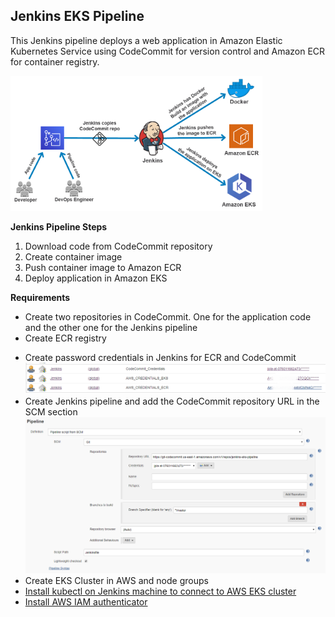 Jenkins EKS Pipeline
------------------

This Jenkins pipeline deploys a web application in Amazon Elastic Kubernetes Service using CodeCommit for version control and Amazon ECR for container registry. 

<img src="img/diagram1.png" width="80%">

**Jenkins Pipeline Steps**

1. Download code from CodeCommit repository
2. Create container image
3. Push container image to Amazon ECR
4. Deploy application in Amazon EKS


**Requirements**

* Create two repositories in CodeCommit. One for the application code and the other one for the Jenkins pipeline
* Create ECR registry
- Create password credentials in Jenkins for ECR and CodeCommit
  ![jenkins-credentials](img/jenkins_credentials.png)
 - Create Jenkins pipeline and add the CodeCommit repository URL in the SCM section
  ![jenkins-pipeline](img/jenkins_pipeline.png)
- Create EKS Cluster in AWS and node groups
- [Install kubectl on Jenkins machine to connect to AWS EKS cluster](https://docs.aws.amazon.com/eks/latest/userguide/install-kubectl.html)
- [Install AWS IAM authenticator](https://docs.aws.amazon.com/eks/latest/userguide/install-aws-iam-authenticator.html)
